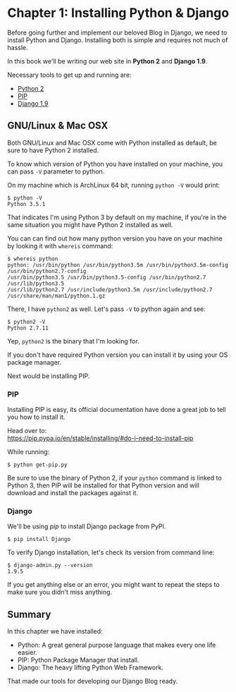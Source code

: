 # Chapter 1: Installing Python & Django 

Before going further and implement our beloved Blog in Django, we need to install Python and Django. Installing both is simple and requires not much of hassle.

In this book we'll be writing our web site in **Python 2** and **Django 1.9**.

Necessary tools to get up and running are:

* [Python 2](https://www.python.org/download/releases/2.7.2/)
* [PIP](https://pip.pypa.io/en/stable/)
* [Django 1.9](https://www.djangoproject.com/)

## GNU/Linux & Mac OSX

Both GNU/Linux and Mac OSX come with Python installed as default, be sure to have Python 2 installed.

To know which version of Python you have installed on your machine, you can pass `-V` parameter to python.

On my machine which is ArchLinux 64 bit, running `python -V` would print:

```
$ python -V
Python 3.5.1
```
That indicates I'm using Python 3 by default on my machine, if you're in the same situation you might have Python 2 installed as well.

You can can find out how many python version you have on your machine by looking it with `whereis` command:

```
$ whereis python
python: /usr/bin/python /usr/bin/python3.5m /usr/bin/python3.5m-config /usr/bin/python2.7-config
/usr/bin/python3.5 /usr/bin/python3.5-config /usr/bin/python2.7 /usr/lib/python3.5
/usr/lib/python2.7 /usr/include/python3.5m /usr/include/python2.7 /usr/share/man/man1/python.1.gz
```

There, I have `python2` as well.
Let's pass `-V` to python again and see:
```
$ python2 -V
Python 2.7.11
```

Yep, `python2` is the binary that I'm looking for.

If you don't have required Python version you can install it by using your OS package manager.

Next would be installing PIP.

### PIP

Installing PIP is easy, its official documentation have done a great job to tell you how to install it.

Head over to:  
https://pip.pypa.io/en/stable/installing/#do-i-need-to-install-pip

While running:
```
$ python get-pip.py
```

Be sure to use the binary of Python 2, if your `python` command is linked to Python 3, then PIP will be installed for that Python version and will download and install the packages against it.

### Django

We'll be using *pip* to install Django package from PyPI.

```
$ pip install Django
```
To verify Django installation, let's check its version from command line:
```
$ django-admin.py --version
1.9.5
```

If you get anything else or an error, you might want to repeat the steps to make sure you didn't miss anything.

## Summary

In this chapter we have installed:

* Python: A great general purpose language that makes every one life easier.
* PIP: Python Package Manager that install.
* Django: The heavy lifting Python Web Framework.


That made our tools for developing our Django Blog ready.


